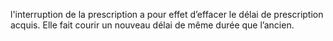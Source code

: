 l'interruption de la prescription a pour effet d’effacer le délai de prescription acquis.
Elle fait courir un nouveau délai de même durée que l’ancien.